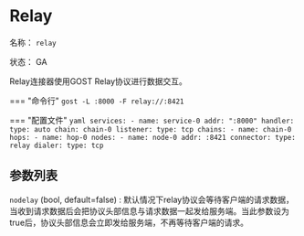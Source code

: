 # Relay

名称： `relay`

状态： GA

Relay连接器使用GOST Relay协议进行数据交互。

=== "命令行"
    ```
	gost -L :8000 -F relay://:8421
	```

=== "配置文件"
    ```yaml
	services:
	- name: service-0
	  addr: ":8000"
	  handler:
		type: auto
		chain: chain-0
	  listener:
		type: tcp
	chains:
	- name: chain-0
	  hops:
	  - name: hop-0
		nodes:
		- name: node-0
		  addr: :8421
		  connector:
			type: relay
		  dialer:
			type: tcp
	```

## 参数列表

`nodelay` (bool, default=false)
:    默认情况下relay协议会等待客户端的请求数据，当收到请求数据后会把协议头部信息与请求数据一起发给服务端。当此参数设为true后，协议头部信息会立即发给服务端，不再等待客户端的请求。
